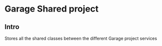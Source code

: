 # Garage Shared project

## Intro

Stores all the shared classes between the different Garage project services


